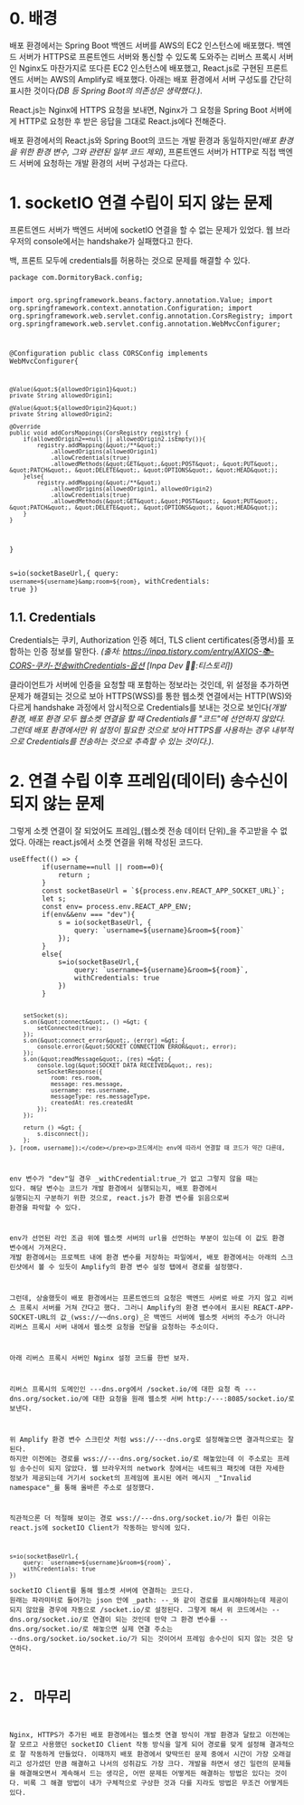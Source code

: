 <h1 id="0-배경">0. 배경</h1>
<p>배포 환경에서는 Spring Boot 백엔드 서버를 AWS의 EC2 인스턴스에 배포했다. 백엔드 서버가 HTTPS로 프론트엔드 서버와 통신할 수 있도록 도와주는 리버스 프록시 서버인 Nginx도 마찬가지로 또다른 EC2 인스턴스에 배포했고, React.js로 구현된 프론트엔드 서버는 AWS의 Amplify로 배포했다.
아래는 배포 환경에서 서버 구성도를 간단히 표시한 것이다<em>(DB 등 Spring Boot의 의존성은 생략했다.)</em>.
<img alt="" src="https://velog.velcdn.com/images/dsj5508/post/f91262ba-09ab-4b6f-bde8-a77dd65a08e3/image.jpg" /></p>
<p>React.js는 Nginx에 HTTPS 요청을 보내면, Nginx가 그 요청을 Spring Boot 서버에게 HTTP로 요청한 후 받은 응답을 그대로 React.js에다 전해준다.</p>
<p>배포 환경에서의 React.js와 Spring Boot의 코드는 개발 환경과 동일하지만<em>(배포 환경을 위한 환경 변수, 그와 관련된 일부 코드 제외)</em>, 프론트엔드 서버가 HTTP로 직접 백엔드 서버에 요청하는 개발 환경의 서버 구성과는 다르다. 
<img alt="" src="https://velog.velcdn.com/images/dsj5508/post/a15810e1-e71e-4039-b7a3-024cc97be97f/image.jpg" /></p>
<h1 id="1-socketio-연결-수립이-되지-않는-문제">1. socketIO 연결 수립이 되지 않는 문제</h1>
<p>프론트엔드 서버가 백엔드 서버에 socketIO 연결을 할 수 없는 문제가 있었다. 웹 브라우저의 console에서는 handshake가 실패했다고 한다.</p>
<p>백, 프론트 모두에 credentials를 허용하는 것으로 문제를 해결할 수 있다.</p>
<pre><code>package com.DormitoryBack.config;

import org.springframework.beans.factory.annotation.Value;
import org.springframework.context.annotation.Configuration;
import org.springframework.web.servlet.config.annotation.CorsRegistry;
import org.springframework.web.servlet.config.annotation.WebMvcConfigurer;

@Configuration
public class CORSConfig implements WebMvcConfigurer{

    @Value(&quot;${allowedOrigin1}&quot;)
    private String allowedOrigin1;

    @Value(&quot;${allowedOrigin2}&quot;)
    private String allowedOrigin2;

    @Override
    public void addCorsMappings(CorsRegistry registry) {
        if(allowedOrigin2==null || allowedOrigin2.isEmpty()){
            registry.addMapping(&quot;/**&quot;)
                .allowedOrigins(allowedOrigin1)
                .allowCredentials(true)
                .allowedMethods(&quot;GET&quot;,&quot;POST&quot;, &quot;PUT&quot;, &quot;PATCH&quot;, &quot;DELETE&quot;, &quot;OPTIONS&quot;, &quot;HEAD&quot;);
        }else{
            registry.addMapping(&quot;/**&quot;)
                .allowedOrigins(allowedOrigin1, allowedOrigin2)
                .allowCredentials(true)
                .allowedMethods(&quot;GET&quot;,&quot;POST&quot;, &quot;PUT&quot;, &quot;PATCH&quot;, &quot;DELETE&quot;, &quot;OPTIONS&quot;, &quot;HEAD&quot;);
        }
    }
}</code></pre><pre><code>s=io(socketBaseUrl,{
                query: `username=${username}&amp;room=${room}`,
                withCredentials: true
            })</code></pre><h2 id="11-credentials">1.1. Credentials</h2>
<p>Credentials는 쿠키, Authorization 인증 헤더, TLS client certificates(증명서)를 포함하는 인증 정보를 말한다.
<em>(출처: <a href="https://inpa.tistory.com/entry/AXIOS-%F0%9F%93%9A-CORS-%EC%BF%A0%ED%82%A4-%EC%A0%84%EC%86%A1withCredentials-%EC%98%B5%EC%85%98">https://inpa.tistory.com/entry/AXIOS-📚-CORS-쿠키-전송withCredentials-옵션</a> [Inpa Dev 👨‍💻:티스토리])</em></p>
<p>클라이언트가 서버에 인증을 요청할 때 포함하는 정보라는 것인데, 위 설정을 추가하면 문제가 해결되는 것으로 보아 HTTPS(WSS)를 통한 웹소켓 연결에서는 HTTP(WS)와 다르게 handshake 과정에서 암시적으로 Credentials를 보내는 것으로 보인다<em>(개발 환경, 배포 환경 모두 웹소켓 연결을 할 때 Credentials를 &quot;코드&quot;에 선언하지 않았다. 그런데 배포 환경에서만 위 설정이 필요한 것으로 보아 HTTPS를 사용하는 경우 내부적으로 Credentials를 전송하는 것으로 추측할 수 있는 것이다.)</em>. </p>
<h1 id="2-연결-수립-이후-프레임데이터-송수신이-되지-않는-문제">2. 연결 수립 이후 프레임(데이터) 송수신이 되지 않는 문제</h1>
<p>그렇게 소켓 연결이 잘 되었어도 프레임_(웹소켓 전송 데이터 단위)_을 주고받을 수 없었다.
아래는 react.js에서 소켓 연결을 위해 작성된 코드다.</p>
<pre><code>useEffect(() =&gt; {
        if(username==null || room==0){
            return ;
        }
        const socketBaseUrl = `${process.env.REACT_APP_SOCKET_URL}`;
        let s;
        const env= process.env.REACT_APP_ENV;
        if(env&amp;&amp;env === &quot;dev&quot;){
            s = io(socketBaseUrl, {
                query: `username=${username}&amp;room=${room}`
            });
        }
        else{
            s=io(socketBaseUrl,{
                query: `username=${username}&amp;room=${room}`,
                withCredentials: true
            })
        }

        setSocket(s);
        s.on(&quot;connect&quot;, () =&gt; {
            setConnected(true);
        });
        s.on(&quot;connect_error&quot;, (error) =&gt; {
            console.error(&quot;SOCKET CONNECTION ERROR&quot;, error);
        });
        s.on(&quot;readMessage&quot;, (res) =&gt; {
            console.log(&quot;SOCKET DATA RECEIVED&quot;, res);
            setSocketResponse({
                room: res.room,
                message: res.message,
                username: res.username,
                messageType: res.messageType,
                createdAt: res.createdAt
            });
        });

        return () =&gt; {
            s.disconnect();
        };
    }, [room, username]);</code></pre><p>코드에서는 env에 따라서 연결할 때 코드가 약간 다른데, 
env 변수가 &quot;dev&quot;일 경우 _withCredential:true_가 없고 그렇지 않을 때는 있다.
해당 변수는 코드가 개발 환경에서 실행되는지, 배포 환경에서 실행되는지 구분하기 위한 것으로, react.js가 환경 변수를 읽음으로써 환경을 파악할 수 있다.</p>
<p>env가 선언된 라인 조금 위에 웹소켓 서버의 url을 선언하는 부분이 있는데 이 값도 환경 변수에서 가져온다.
개발 환경에서는 프로젝트 내에 환경 변수를 저장하는 파일에서, 배포 환경에서는 아래의 스크린샷에서 볼 수 있듯이 Amplify의 환경 변수 설정 탭에서 경로를 설정했다.
<img alt="" src="https://velog.velcdn.com/images/dsj5508/post/a2b9a25b-7953-4552-a835-95519b7505c1/image.jpg" /></p>
<p>그런데, 상술했듯이 배포 환경에서는 프론트엔드의 요청은 백엔드 서버로 바로 가지 않고 리버스 프록시 서버를 거쳐 간다고 했다. 그러니 Amplify의 환경 변수에서 표시된 REACT-APP-SOCKET-URL의 값_(wss://~~dns.org)_은 백엔드 서버에 웹소켓 서버의 주소가 아니라 리버스 프록시 서버 내에서 웹소켓 요청을 전달을 요청하는 주소이다.</p>
<p>아래 리버스 프록시 서버인 Nginx 설정 코드를 한번 보자.
<img alt="" src="https://velog.velcdn.com/images/dsj5508/post/af5fd754-77eb-4c02-bfad-8b5b5479eec6/image.jpg" /></p>
<p>리버스 프록시의 도메인인 ---dns.org에서 /socket.io/에 대한 요청 즉 ---dns.org/socket.io/에 대한 요청을 원래 웹소켓 서버 http:/---:8085/socket.io/로 보낸다.</p>
<p>위 Amplify 환경 변수 스크린샷 처럼 wss://---dns.org로 설정해놓으면 결과적으로는 잘 된다.
하지만 이전에는 경로를 wss://---dns.org/socket.io/로 해놓았는데 이 주소로는 프레임 송수신이 되지 않았다. 웹 브라우저의 network 창에서는 네트워크 패킷에 대한 자세한 정보가 제공되는데 거기서 socket의 프레임에 표시된 에러 메시지 _&quot;Invalid namespace&quot;_를 통해 올바른 주소로 설정했다.</p>
<p>직관적으론 더 적절해 보이는 경로 wss://---dns.org/socket.io/가 틀린 이유는 react.js에 socketIO Client가 작동하는 방식에 있다.</p>
<pre><code>s=io(socketBaseUrl,{
    query: `username=${username}&amp;room=${room}`,
    withCredentials: true
})</code></pre><p>socketIO Client를 통해 웹소켓 서버에 연결하는 코드다.
원래는 파라미터로 들어가는 json 안에 _path: --_와 같이 경로를 표시해야하는데 제공이 되지 않았을 경우에 자동으로 /socket.io/로 설정된다. 그렇게 해서 위 코드에서는 --dns.org/socket.io/로 연결이 되는 것인데 만약 그 환경 변수를 --dns.org/socket.io/로 해놓으면 실제 연결 주소는<br />--dns.org/socket.io/socket.io/가 되는 것이어서 프레임 송수신이 되지 않는 것은 당연하다.</p>
<h1 id="2-마무리">2. 마무리</h1>
<p>Nginx, HTTPS가 추가된 배포 환경에서는 웹소켓 연결 방식이 개발 환경과 달랐고 이전에는 잘 모르고 사용했던 socketIO Client 작동 방식을 알게 되어 경로를 맞게 설정해 결과적으로 잘 작동하게 만들었다. 이때까지 배포 환경에서 맞딱뜨린 문제 중에서 시간이 가장 오래걸리고 성가셨던 만큼 해결하고 나서의 성취감도 가장 크다. 개발을 하면서 생긴 일련의 문제들을 해결해오면서 계속해서 드는 생각은, 어떤 문제든 어떻게든 해결하는 방법은 있다는 것이다. 비록 그 해결 방법이 내가 구체적으로 구상한 것과 다를 지라도 방법은 무조건 어떻게든 있다.</p>